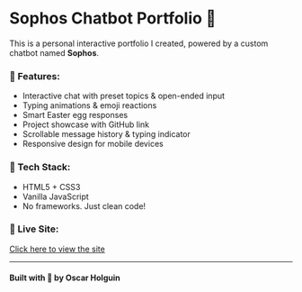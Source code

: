 # Sophos Chatbot Portfolio 🤖

This is a personal interactive portfolio I created, powered by a custom chatbot named **Sophos**.

### 🌟 Features:
- Interactive chat with preset topics & open-ended input
- Typing animations & emoji reactions
- Smart Easter egg responses
- Project showcase with GitHub link
- Scrollable message history & typing indicator
- Responsive design for mobile devices

### 🧠 Tech Stack:
- HTML5 + CSS3
- Vanilla JavaScript
- No frameworks. Just clean code!

### 🚀 Live Site:
[Click here to view the site](https://Sophos333.github.io/sophos-chatbot-portfolio/)

---

#### Built with 💙 by Oscar Holguin
